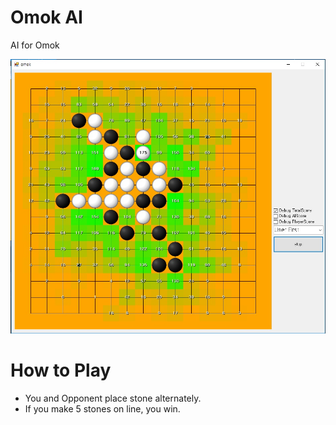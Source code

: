 # Omok AI
AI for Omok

![alt text](1.jpg "123")

# How to Play
- You and Opponent place stone alternately.
- If you make 5 stones on line,
you win.


